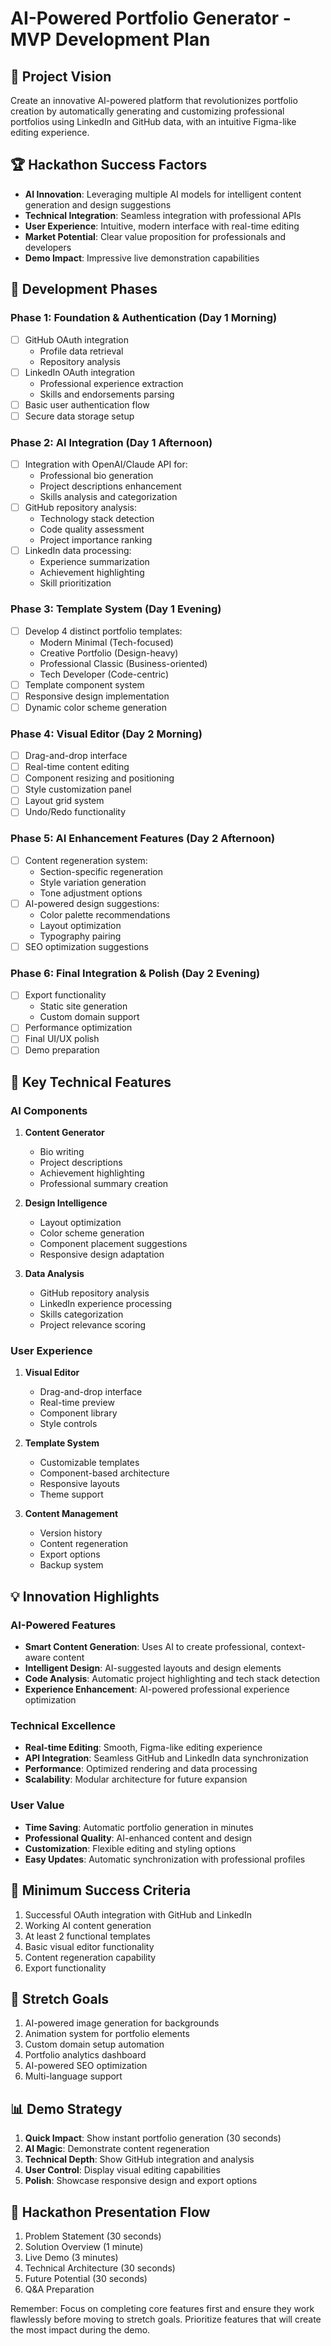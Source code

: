 # AI-Powered Portfolio Generator - MVP Development Plan

## 🎯 Project Vision
Create an innovative AI-powered platform that revolutionizes portfolio creation by automatically generating and customizing professional portfolios using LinkedIn and GitHub data, with an intuitive Figma-like editing experience.

## 🏆 Hackathon Success Factors
- **AI Innovation**: Leveraging multiple AI models for intelligent content generation and design suggestions
- **Technical Integration**: Seamless integration with professional APIs
- **User Experience**: Intuitive, modern interface with real-time editing
- **Market Potential**: Clear value proposition for professionals and developers
- **Demo Impact**: Impressive live demonstration capabilities

## 📅 Development Phases

### Phase 1: Foundation & Authentication (Day 1 Morning)
- [ ] GitHub OAuth integration
  - Profile data retrieval
  - Repository analysis
- [ ] LinkedIn OAuth integration
  - Professional experience extraction
  - Skills and endorsements parsing
- [ ] Basic user authentication flow
- [ ] Secure data storage setup

### Phase 2: AI Integration (Day 1 Afternoon)
- [ ] Integration with OpenAI/Claude API for:
  - Professional bio generation
  - Project descriptions enhancement
  - Skills analysis and categorization
- [ ] GitHub repository analysis:
  - Technology stack detection
  - Code quality assessment
  - Project importance ranking
- [ ] LinkedIn data processing:
  - Experience summarization
  - Achievement highlighting
  - Skill prioritization

### Phase 3: Template System (Day 1 Evening)
- [ ] Develop 4 distinct portfolio templates:
  - Modern Minimal (Tech-focused)
  - Creative Portfolio (Design-heavy)
  - Professional Classic (Business-oriented)
  - Tech Developer (Code-centric)
- [ ] Template component system
- [ ] Responsive design implementation
- [ ] Dynamic color scheme generation

### Phase 4: Visual Editor (Day 2 Morning)
- [ ] Drag-and-drop interface
- [ ] Real-time content editing
- [ ] Component resizing and positioning
- [ ] Style customization panel
- [ ] Layout grid system
- [ ] Undo/Redo functionality

### Phase 5: AI Enhancement Features (Day 2 Afternoon)
- [ ] Content regeneration system:
  - Section-specific regeneration
  - Style variation generation
  - Tone adjustment options
- [ ] AI-powered design suggestions:
  - Color palette recommendations
  - Layout optimization
  - Typography pairing
- [ ] SEO optimization suggestions

### Phase 6: Final Integration & Polish (Day 2 Evening)
- [ ] Export functionality
  - Static site generation
  - Custom domain support
- [ ] Performance optimization
- [ ] Final UI/UX polish
- [ ] Demo preparation

## 🚀 Key Technical Features

### AI Components
1. **Content Generator**
   - Bio writing
   - Project descriptions
   - Achievement highlighting
   - Professional summary creation

2. **Design Intelligence**
   - Layout optimization
   - Color scheme generation
   - Component placement suggestions
   - Responsive design adaptation

3. **Data Analysis**
   - GitHub repository analysis
   - LinkedIn experience processing
   - Skills categorization
   - Project relevance scoring

### User Experience
1. **Visual Editor**
   - Drag-and-drop interface
   - Real-time preview
   - Component library
   - Style controls

2. **Template System**
   - Customizable templates
   - Component-based architecture
   - Responsive layouts
   - Theme support

3. **Content Management**
   - Version history
   - Content regeneration
   - Export options
   - Backup system

## 💡 Innovation Highlights

### AI-Powered Features
- **Smart Content Generation**: Uses AI to create professional, context-aware content
- **Intelligent Design**: AI-suggested layouts and design elements
- **Code Analysis**: Automatic project highlighting and tech stack detection
- **Experience Enhancement**: AI-powered professional experience optimization

### Technical Excellence
- **Real-time Editing**: Smooth, Figma-like editing experience
- **API Integration**: Seamless GitHub and LinkedIn data synchronization
- **Performance**: Optimized rendering and data processing
- **Scalability**: Modular architecture for future expansion

### User Value
- **Time Saving**: Automatic portfolio generation in minutes
- **Professional Quality**: AI-enhanced content and design
- **Customization**: Flexible editing and styling options
- **Easy Updates**: Automatic synchronization with professional profiles

## 🎯 Minimum Success Criteria
1. Successful OAuth integration with GitHub and LinkedIn
2. Working AI content generation
3. At least 2 functional templates
4. Basic visual editor functionality
5. Content regeneration capability
6. Export functionality

## 🌟 Stretch Goals
1. AI-powered image generation for backgrounds
2. Animation system for portfolio elements
3. Custom domain setup automation
4. Portfolio analytics dashboard
5. AI-powered SEO optimization
6. Multi-language support

## 📊 Demo Strategy
1. **Quick Impact**: Show instant portfolio generation (30 seconds)
2. **AI Magic**: Demonstrate content regeneration
3. **Technical Depth**: Show GitHub integration and analysis
4. **User Control**: Display visual editing capabilities
5. **Polish**: Showcase responsive design and export options

## 🏁 Hackathon Presentation Flow
1. Problem Statement (30 seconds)
2. Solution Overview (1 minute)
3. Live Demo (3 minutes)
4. Technical Architecture (30 seconds)
5. Future Potential (30 seconds)
6. Q&A Preparation

Remember: Focus on completing core features first and ensure they work flawlessly before moving to stretch goals. Prioritize features that will create the most impact during the demo. 